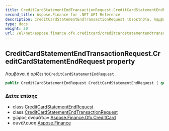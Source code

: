 ```yaml
---
title: CreditCardStatementEndTransactionRequest.CreditCardStatementEndRequest
second_title: Aspose.Finance for .NET API Reference
description: CreditCardStatementEndTransactionRequest ιδιοκτησία. Λαμβάνει ή ορίζει τοCreditCardStatementEndRequest .
type: docs
weight: 20
url: /el/net/aspose.finance.ofx.creditcard/creditcardstatementendtransactionrequest/creditcardstatementendrequest/
---
```

## CreditCardStatementEndTransactionRequest.CreditCardStatementEndRequest property

Λαμβάνει ή ορίζει το`CreditCardStatementEndRequest` .

```csharp
public CreditCardStatementEndRequest CreditCardStatementEndRequest { get; set; }
```

### Δείτε επίσης

* class [CreditCardStatementEndRequest](../../creditcardstatementendrequest/)
* class [CreditCardStatementEndTransactionRequest](../)
* χώρος ονομάτων [Aspose.Finance.Ofx.CreditCard](../../creditcardstatementendtransactionrequest/)
* συνέλευση [Aspose.Finance](../../../)


